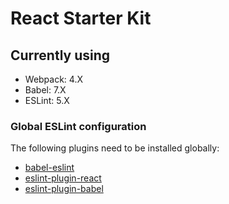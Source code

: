 # React Starter Kit

## Currently using

- Webpack: 4.X
- Babel: 7.X
- ESLint: 5.X

### Global ESLint configuration

The following plugins need to be installed globally:

- [babel-eslint](https://github.com/babel/babel-eslint#setup)
- [eslint-plugin-react](https://www.npmjs.com/package/eslint-plugin-react)
- [eslint-plugin-babel](https://github.com/babel/eslint-plugin-babel)
